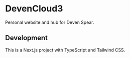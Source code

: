 # DevenCloud3

Personal website and hub for Deven Spear.

## Development

This is a Next.js project with TypeScript and Tailwind CSS.
